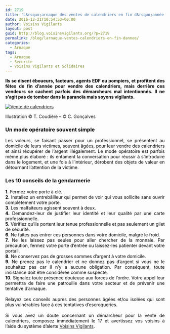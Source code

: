 ```yaml
---
id: 2719
title: 'L&rsquo;arnaque des ventes de calendriers en fin d&rsquo;année'
date: 2016-12-21T10:54:53+00:00
author: Voisins Vigilants
layout: post
guid: http://blog.voisinsvigilants.org/?p=2719
permalink: /blog/larnaque-ventes-calendriers-en-fin-dannee/
categories:
  - Arnaque
tags:
  - Arnaque
  - Securite
  - Voisins Vigilants et Solidaires
---
```

<p style="text-align: justify;">
  <strong style="color: #4b5ebd;"><span style="color: #000000;">Ils se disent éboueurs, facteurs, agents EDF ou pompiers, et profitent des fêtes de fin d&rsquo;année pour vendre des calendriers, mais derrière ces vendeurs se cachent parfois des démarcheurs mal intentionnés. Il ne s&rsquo;agit pas de tomber dans la paranoïa mais soyons vigilants.</span></strong>
</p>

<a href="./../../images/2016/12/1488065_798465206884343_7853428184194786371_n.jpg"><img class="wp-image-2720 size-full" src="./../../images/2016/12/1488065_798465206884343_7853428184194786371_n.jpg" alt="Vente de calendriers" /></a>
  
  <p class="wp-caption-text">
    Illustration © T. Coudière &#8211; © C. Gonçalves
  </p>

<h3 style="color: #4b5ebd; text-align: justify;">
  <span style="color: #000000;">Un mode opératoire souvent simple</span>
</h3>

<div style="color: #4b5ebd; text-align: justify;">
  <span style="color: #000000;">Les voleurs, se faisant passer pour un professionnel, se présentent au domicile de leurs victimes, souvent âgées, pour leur vendre des calendriers et ainsi récupérer de l&rsquo;argent illégalement. Le mode opératoire est parfois même plus élaboré : ils entament la conversation pour réussir à s&rsquo;introduire dans le logement, et une fois à l&rsquo;intérieur, dérobent des objets de valeur en détournant l&rsquo;attention de la victime.</span>
</div>

<h3 style="color: #4b5ebd; text-align: justify;">
  <span style="color: #000000;">Les 10 conseils de la gendarmerie</span>
</h3>

<div style="color: #4b5ebd; text-align: justify;">
  <span style="color: #000000;"><strong>1.</strong> Fermez votre porte à clé.</span><br /> <span style="color: #000000;"><strong>2.</strong> Installez un entrebâilleur qui permet de voir qui vous sollicite sans ouvrir complètement votre porte.</span>
</div>

<div style="color: #4b5ebd; text-align: justify;">
  <span style="color: #000000;"><strong>3.</strong> Les malfaiteurs agissent souvent à deux.</span><br /> <span style="color: #000000;"><strong>4.</strong> Demandez-leur de justifier leur identité et leur qualité par une carte professionnelle.</span>
</div>

<div style="color: #4b5ebd; text-align: justify;">
  <span style="color: #000000;"><strong>5.</strong> Vérifiez qu&rsquo;ils portent leur tenue professionnelle et pas seulement un gilet de sécurité.</span><br /> <span style="color: #000000;"><strong>6.</strong> Ne faites pas entrer ces personnes dans votre domicile, malgré le froid.</span>
</div>

<div style="color: #4b5ebd; text-align: justify;">
  <span style="color: #000000;"><strong>7.</strong> Ne les laissez pas seules pour aller chercher de la monnaie. Par précaution, fermez votre porte d&rsquo;entrée ou laissez-les patienter devant votre portail.</span><br /> <span style="color: #000000;"><strong>8.</strong> Ne conservez pas de grosses sommes d&rsquo;argent à votre domicile.</span>
</div>

<div style="color: #4b5ebd; text-align: justify;">
  <span style="color: #000000;"><strong>9.</strong> Ne prenez pas le calendrier et ne donnez pas d&rsquo;argent si vous ne le souhaitez pas car il n&rsquo;y a aucune obligation. Par conséquent, toute insistance doit être considérée comme suspecte.</span><br /> <span style="color: #000000;"><strong>10.</strong> Signalez toute présence douteuse aux forces de l&rsquo;ordre. Votre appel leur permettra de faire une patrouille dans votre secteur et de prévenir une tentative d&rsquo;arnaque.</span>
</div>

<div style="color: #4b5ebd; text-align: justify;">
  <span style="color: #000000;"> </span>
</div>

<div style="color: #4b5ebd; text-align: justify;">
  <span style="color: #000000;">Relayez ces conseils auprès des personnes âgées et/ou isolées qui sont plus vulnérables face à ces tentatives d&rsquo;escroqueries.</span>
</div>

<div style="color: #4b5ebd; text-align: justify;">
  <span style="color: #ffffff;">voisins</span>
</div>

<div style="color: #4b5ebd; text-align: justify;">
  <span style="color: #000000;">Si vous avez un doute concernant un démarcheur pour la vente de calendriers, composez immédiatement le 17 et avertissez vos voisins à l&rsquo;aide du système d&rsquo;alerte <a href="http://www.voisinsvigilants.org">Voisins Vigilants</a>.</span>
</div>
